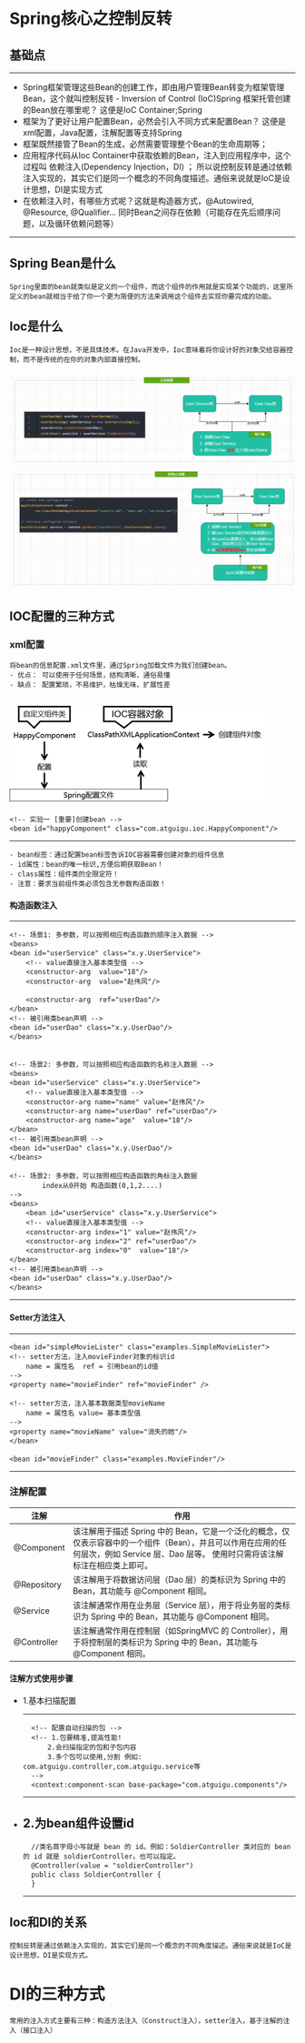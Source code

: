 # Spring核心之控制反转

## 基础点
---
- Spring框架管理这些Bean的创建工作，即由用户管理Bean转变为框架管理Bean，这个就叫控制反转 - Inversion of Control (IoC)Spring 框架托管创建的Bean放在哪里呢？ 这便是IoC Container;Spring 
- 框架为了更好让用户配置Bean，必然会引入不同方式来配置Bean？ 这便是xml配置，Java配置，注解配置等支持Spring 
- 框架既然接管了Bean的生成，必然需要管理整个Bean的生命周期等；
- 应用程序代码从Ioc Container中获取依赖的Bean，注入到应用程序中，这个过程叫 依赖注入(Dependency Injection，DI) ； 所以说控制反转是通过依赖注入实现的，其实它们是同一个概念的不同角度描述。通俗来说就是IoC是设计思想，DI是实现方式
- 在依赖注入时，有哪些方式呢？这就是构造器方式，@Autowired, @Resource, @Qualifier... 同时Bean之间存在依赖（可能存在先后顺序问题，以及循环依赖问题等）
---
## Spring Bean是什么

    Spring里面的bean就类似是定义的一个组件，而这个组件的作用就是实现某个功能的，这里所定义的bean就相当于给了你一个更为简便的方法来调用这个组件去实现你要完成的功能。

## Ioc是什么
    Ioc是一种设计思想，不是具体技术。在Java开发中，Ioc意味着将你设计好的对象交给容器控制，而不是传统的在你的对象内部直接控制。

![原始调用](/spring/img/spring-framework-ioc-1.png)
![ioc调用](/spring/img/spring-framework-ioc-2.png)

## IOC配置的三种方式

### xml配置
    将bean的信息配置.xml文件里，通过Spring加载文件为我们创建bean。
    - 优点： 可以使用于任何场景，结构清晰，通俗易懂
    - 缺点： 配置繁琐，不易维护，枯燥无味，扩展性差

![xml配置](/Spring/img/img006.webp)
---
    <!-- 实验一 [重要]创建bean -->
    <bean id="happyComponent" class="com.atguigu.ioc.HappyComponent"/>
---
    - bean标签：通过配置bean标签告诉IOC容器需要创建对象的组件信息
    - id属性：bean的唯一标识,方便后期获取Bean！
    - class属性：组件类的全限定符！
    - 注意：要求当前组件类必须包含无参数构造函数！

#### 构造函数注入
---
    <!-- 场景1: 多参数，可以按照相应构造函数的顺序注入数据 -->
    <beans>
    <bean id="userService" class="x.y.UserService">
        <!-- value直接注入基本类型值 -->
        <constructor-arg  value="18"/>
        <constructor-arg  value="赵伟风"/>
        
        <constructor-arg  ref="userDao"/>
    </bean>
    <!-- 被引用类bean声明 -->
    <bean id="userDao" class="x.y.UserDao"/>
    </beans>


    <!-- 场景2: 多参数，可以按照相应构造函数的名称注入数据 -->
    <beans>
    <bean id="userService" class="x.y.UserService">
        <!-- value直接注入基本类型值 -->
        <constructor-arg name="name" value="赵伟风"/>
        <constructor-arg name="userDao" ref="userDao"/>
        <constructor-arg name="age"  value="18"/>
    </bean>
    <!-- 被引用类bean声明 -->
    <bean id="userDao" class="x.y.UserDao"/>
    </beans>

    <!-- 场景2: 多参数，可以按照相应构造函数的角标注入数据 
            index从0开始 构造函数(0,1,2....)
    -->
    <beans>
        <bean id="userService" class="x.y.UserService">
        <!-- value直接注入基本类型值 -->
        <constructor-arg index="1" value="赵伟风"/>
        <constructor-arg index="2" ref="userDao"/>
        <constructor-arg index="0"  value="18"/>
    </bean>
    <!-- 被引用类bean声明 -->
    <bean id="userDao" class="x.y.UserDao"/>
    </beans>
---
#### Setter方法注入
---
    <bean id="simpleMovieLister" class="examples.SimpleMovieLister">
    <!-- setter方法，注入movieFinder对象的标识id
        name = 属性名  ref = 引用bean的id值
    -->
    <property name="movieFinder" ref="movieFinder" />

    <!-- setter方法，注入基本数据类型movieName
        name = 属性名 value= 基本类型值
    -->
    <property name="movieName" value="消失的她"/>
    </bean>

    <bean id="movieFinder" class="examples.MovieFinder"/>

---

### 注解配置
|注解|作用|
|-|-|
|@Component|该注解用于描述 Spring 中的 Bean，它是一个泛化的概念，仅仅表示容器中的一个组件（Bean），并且可以作用在应用的任何层次，例如 Service 层、Dao 层等。 使用时只需将该注解标注在相应类上即可。|
|@Repository|该注解用于将数据访问层（Dao 层）的类标识为 Spring 中的 Bean，其功能与 @Component 相同。|
|@Service|该注解通常作用在业务层（Service 层），用于将业务层的类标识为 Spring 中的 Bean，其功能与 @Component 相同。|
|@Controller|该注解通常作用在控制层（如SpringMVC 的 Controller），用于将控制层的类标识为 Spring 中的 Bean，其功能与 @Component 相同。|

#### 注解方式使用步骤

- 1.基本扫描配置

    ---
        <!-- 配置自动扫描的包 -->
        <!-- 1.包要精准,提高性能!
            2.会扫描指定的包和子包内容
            3.多个包可以使用,分割 例如: com.atguigu.controller,com.atguigu.service等
        -->
        <context:component-scan base-package="com.atguigu.components"/>
    ---
- 2.为bean组件设置id
    ---
        //类名首字母小写就是 bean 的 id。例如：SoldierController 类对应的 bean 的 id 就是 soldierController。也可以指定。
        @Controller(value = "soldierController")
        public class SoldierController {
        }
    ---


## Ioc和DI的关系
    控制反转是通过依赖注入实现的，其实它们是同一个概念的不同角度描述。通俗来说就是IoC是设计思想，DI是实现方式。

# DI的三种方式
    常用的注入方式主要有三种：构造方法注入（Construct注入），setter注入，基于注解的注入（接口注入）
